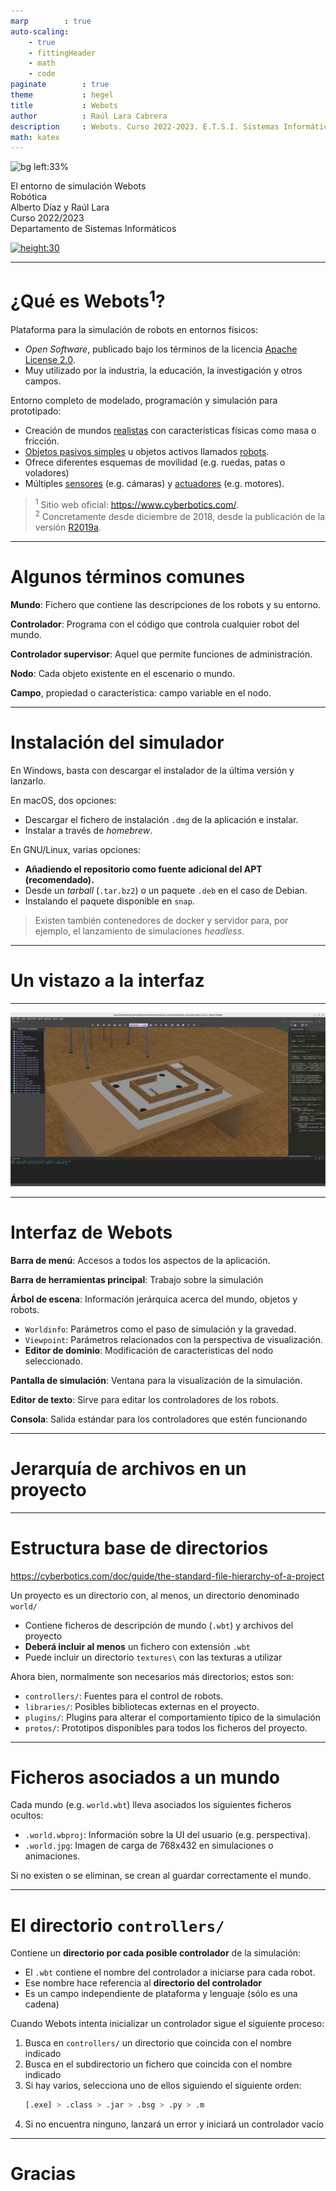 ```yaml
---
marp        : true
auto-scaling:
    - true
    - fittingHeader
    - math
    - code
paginate        : true
theme           : hegel
title           : Webots
author          : Raúl Lara Cabrera
description     : Webots. Curso 2022-2023. E.T.S.I. Sistemas Informáticos (UPM)
math: katex
---
```


<!-- _class: titlepage -->
![bg left:33%](https://images.unsplash.com/photo-1597424216843-6c9696c01dbe?ixlib=rb-1.2.1&ixid=MnwxMjA3fDB8MHxwaG90by1wYWdlfHx8fGVufDB8fHx8&auto=format&fit=crop&w=778&q=80)

<div class="title">El entorno de simulación Webots</div>
<div class="subtitle">Robótica</div>
<div class="author">Alberto Díaz y Raúl Lara</div>
<div class="date">Curso 2022/2023</div>
<div class="organization">Departamento de Sistemas Informáticos</div>

[![height:30](https://img.shields.io/badge/License-CC%20BY--NC--SA%204.0-informational.svg)](https://creativecommons.org/licenses/by-nc-sa/4.0/)

---

# ¿Qué es Webots<sup>1</sup>?

Plataforma para la simulación de robots en entornos físicos:

- <i>Open Software</i>, publicado bajo los términos de la licencia [Apache License 2.0](https://www.apache.org/licenses/LICENSE-2.0).
- Muy utilizado por la industria, la educación, la investigación y otros campos.

Entorno completo de modelado, programación y simulación para prototipado:

- Creación de mundos [realistas](https://cyberbotics.com/doc/guide/appearances) con características físicas como masa o fricción.
- [Objetos pasivos simples](https://cyberbotics.com/doc/guide/objects) u objetos activos llamados [robots](https://cyberbotics.com/doc/guide/robots).
- Ofrece diferentes esquemas de movilidad (e.g. ruedas, patas o voladores)
- Múltiples [sensores](https://cyberbotics.com/doc/guide/sensors) (e.g. cámaras) y [actuadores](https://cyberbotics.com/doc/guide/actuators) (e.g. motores).

> <sup>1</sup> Sitio web oficial: <https://www.cyberbotics.com/>.  
> <sup>2</sup> Concretamente desde diciembre de 2018, desde la publicación de la versión [R2019a](https://www.cyberbotics.com/doc/blog/Webots-2019-a-release).

---

# Algunos términos comunes

**Mundo**: Fichero que contiene las descripciones de los robots y su entorno.

**Controlador**: Programa con el código que controla cualquier robot del mundo.

**Controlador supervisor**: Aquel que permite funciones de administración.

**Nodo**: Cada objeto existente en el escenario o mundo.

**Campo**, propiedad o característica: campo variable en el nodo.

---

# Instalación del simulador

En Windows, basta con descargar el instalador de la última versión y lanzarlo.

En macOS, dos opciones:

- Descargar el fichero de instalación `.dmg` de la aplicación e instalar.
- Instalar a través de <i>homebrew</i>.

En GNU/Linux, varias opciones:

- **Añadiendo el repositorio como fuente adicional del APT (recomendado).**
- Desde un <i>tarball</i> (`.tar.bz2`) o un paquete `.deb` en el caso de Debian.
- Instalando el paquete disponible en `snap`.

> Existen también contenedores de docker y servidor para, por ejemplo, el lanzamiento de simulaciones <i>headless</i>.

---

# Un vistazo a la interfaz<!--_class: transition-->

---

![bg](../img/t3/webots-ui.png)

---

# Interfaz de Webots

**Barra de menú**: Accesos a todos los aspectos de la aplicación.

**Barra de herramientas principal**: Trabajo sobre la simulación

**Árbol de escena**: Información jerárquica acerca del mundo, objetos y robots.

- `Worldinfo`: Parámetros como el paso de simulación y la gravedad.
- `Viewpoint`: Parámetros relacionados con la perspectiva de visualización.
- **Editor de dominio**: Modificación de caracteristicas del nodo seleccionado.

**Pantalla de simulación**: Ventana para la visualización de la simulación.

**Editor de texto**: Sirve para editar los controladores de los robots.

**Consola**: Salida estándar para los controladores que estén funcionando

---

# Jerarquía de archivos en un proyecto<!--_class: transition-->

---

# Estructura base de directorios

https://cyberbotics.com/doc/guide/the-standard-file-hierarchy-of-a-project


Un proyecto es un directorio con, al menos, un directorio denominado `world/`

- Contiene ficheros de descripción de mundo (`.wbt`) y archivos del proyecto
- **Deberá incluir al menos** un fichero con extensión `.wbt`
- Puede incluir un directorio `textures\` con las texturas a utilizar

Ahora bien, normalmente son necesarios más directorios; estos son:

- `controllers/`: Fuentes para el control de robots.
- `libraries/`: Posibles bibliotecas externas en el proyecto.
- `plugins/`: Plugins para alterar el comportamiento típico de la simulación
- `protos/`: Prototipos disponibles para todos los ficheros del proyecto.

---

# Ficheros asociados a un mundo

Cada mundo (e.g. `world.wbt`) lleva asociados los siguientes ficheros ocultos:

- `.world.wbproj`: Información sobre la UI del usuario (e.g. perspectiva).
- `.world.jpg`: Imagen de carga de 768x432 en simulaciones o animaciones.

Si no existen o se eliminan, se crean al guardar correctamente el mundo.

---

# El directorio `controllers/`

Contiene un **directorio por cada posible controlador** de la simulación:

- El `.wbt` contiene el nombre del controlador a iniciarse para cada robot.
- Ese nombre hace referencia al **directorio del controlador**
- Es un campo independiente de plataforma y lenguaje (sólo es una cadena)

Cuando Webots intenta inicializar un controlador sigue el siguiente proceso:

1. Busca en `controllers/` un directorio que coincida con el nombre indicado
1. Busca en el subdirectorio un fichero que coincida con el nombre indicado
1. Si hay varios, selecciona uno de ellos siguiendo el siguiente orden:
   ```bash
   [.exe] > .class > .jar > .bsg > .py > .m
   ```
1. Si no encuentra ninguno, lanzará un error y iniciará un controlador vacío

---

# Gracias<!--_class: transition-->
